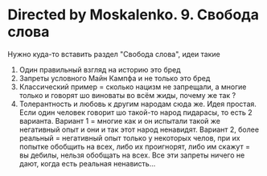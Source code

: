 # Directed by Moskalenko. 9. Свобода слова

Нужно куда-то вставить раздел "Свобода слова", идеи такие

1. Один правильный взгляд на историю это бред
2. Запреты условного Майн Кампфа и не только это бред
3. Классический пример = сколько нацизм не запрещали, а многие только и говорят шо виноваты
во всём жиды, почему же так ?
4. Толерантность и любовь к другим народам сюда же. Идея простая. Если один человек говорит
шо такой-то народ пидарасы, то есть 2 варианта. Вариант 1 = многие как и он испытали такой же
негативный опыт и они и так этот народ ненавидят. Вариант 2, более реальный = негативный опыт
только у некоторых челов, при их попытке обобщить на всех, либо их проигнорят, либо им скажут = 
вы дебилы, нельзя обобщать на всех. Все эти запреты ничего не дают, когда есть реальная
ненависть...
